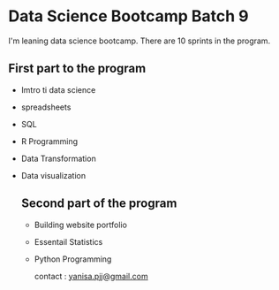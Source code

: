 # Data Science Bootcamp Batch 9

I'm leaning data science bootcamp. There are 10 sprints in the program.

## First part to the program

- Imtro ti data science
- spreadsheets
- SQL
- R Programming
- Data Transformation
- Data visualization

  ## Second part of the program

  - Building website portfolio
  - Essentail Statistics
  - Python Programming
 
    contact : yanisa.pjj@gmail.com
